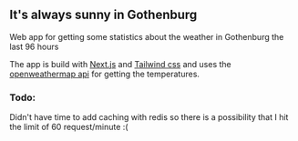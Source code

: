 ## It's always sunny in Gothenburg

Web app for getting some statistics about the weather in Gothenburg the last 96 hours

The app is build with [Next.js](https://nextjs.org/) and [Tailwind css](https://tailwindcss.com/) and uses the [openweathermap api](https://openweathermap.org/) for getting the temperatures.

### Todo:

Didn't have time to add caching with redis so there is a possibility that I hit the limit of 60 request/minute :(

